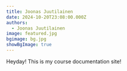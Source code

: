 ```yaml
---
title: Joonas Juutilainen
date: 2024-10-20T23:08:00.000Z
authors:
  - Joonas Juutilainen
image: featured.jpg
bgimage: bg.jpg
showBgImage: true
---
```

Heyday! This is my course documentation site!
